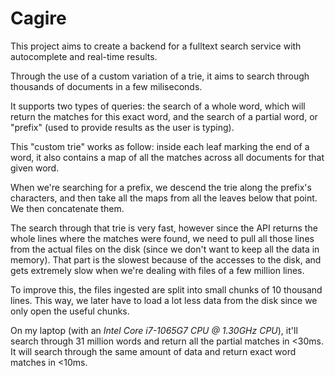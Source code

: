 # Cagire

This project aims to create a backend for a fulltext search service with autocomplete and real-time
results.

Through the use of a custom variation of a trie, it aims to search through thousands of documents
in a few miliseconds.

It supports two types of queries: the search of a whole word, which will return the matches for this
exact word, and the search of a partial word, or "prefix" (used to provide results as the user is
typing).

This "custom trie" works as follow: inside each leaf marking the end of a word, it also contains a
map of all the matches across all documents for that given word.

When we're searching for a prefix, we descend the trie along the prefix's characters, and then take
all the maps from all the leaves below that point. We then concatenate them.

The search through that trie is very fast, however since the API returns the whole lines where the
matches were found, we need to pull all those lines from the actual files on the disk (since we
don't want to keep all the data in memory). That part is the slowest because of the accesses to the
disk, and gets extremely slow when we're dealing with files of a few million lines.

To improve this, the files ingested are split into small chunks of 10 thousand lines. This way, we
later have to load a lot less data from the disk since we only open the useful chunks.

On my laptop (with an _Intel Core i7-1065G7 CPU @ 1.30GHz CPU_), it'll search through 31 million
words and return all the partial matches in <30ms.
It will search through the same amount of data and return exact word matches in <10ms.
